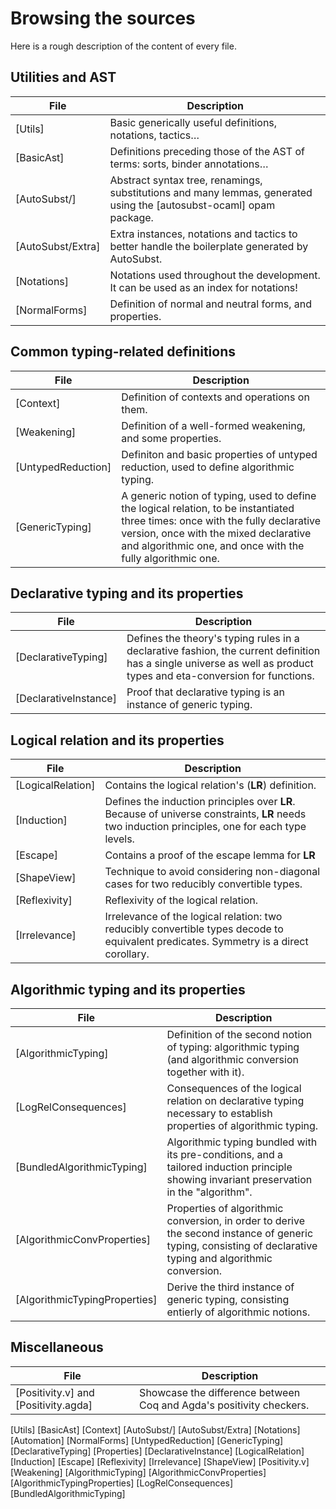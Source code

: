 Browsing the sources
============================

Here is a rough description of the content of every file.

Utilities and AST
---------

| File | Description |
|---|----|
[Utils] | Basic generically useful definitions, notations, tactics…
[BasicAst] | Definitions preceding those of the AST of terms: sorts, binder annotations…
[AutoSubst/] | Abstract syntax tree, renamings, substitutions and many lemmas, generated using the [autosubst-ocaml] opam package.
[AutoSubst/Extra] | Extra instances, notations and tactics to better handle the boilerplate generated by AutoSubst.
[Notations] | Notations used throughout the development. It can be used as an index for notations!
[NormalForms] | Definition of normal and neutral forms, and properties. |

Common typing-related definitions
-------

| File | Description |
|---|----|
[Context] | Definition of contexts and operations on them.
[Weakening] | Definition of a well-formed weakening, and some properties.
[UntypedReduction] | Definiton and basic properties of untyped reduction, used to define algorithmic typing.
[GenericTyping] | A generic notion of typing, used to define the logical relation, to be instantiated three times: once with the fully declarative version, once with the mixed declarative and algorithmic one, and once with the fully algorithmic one.

Declarative typing and its properties
--------------

| File | Description |
|---|----|
[DeclarativeTyping] | Defines the theory's typing rules in a declarative fashion, the current definition has a single universe as well as product types and eta-conversion for functions. |
[DeclarativeInstance] | Proof that declarative typing is an instance of generic typing. |

Logical relation and its properties
-----------

| File | Description |
|---|----|
[LogicalRelation] | Contains the logical relation's (**LR**) definition. |
[Induction] | Defines the induction principles over **LR**. Because of universe constraints, **LR** needs two induction principles, one for each type levels. |
[Escape] | Contains a proof of the escape lemma for **LR** |
[ShapeView] | Technique to avoid considering non-diagonal cases for two reducibly convertible types. |
[Reflexivity] | Reflexivity of the logical relation.
[Irrelevance] | Irrelevance of the logical relation: two reducibly convertible types decode to equivalent predicates. Symmetry is a direct corollary. |

Algorithmic typing and its properties
-----------------

| File | Description |
|---|----|
[AlgorithmicTyping] | Definition of the second notion of typing: algorithmic typing (and algorithmic conversion together with it).
[LogRelConsequences] | Consequences of the logical relation on declarative typing necessary to establish properties of algorithmic typing.
[BundledAlgorithmicTyping] | Algorithmic typing bundled with its pre-conditions, and a tailored induction principle showing invariant preservation in the "algorithm".
[AlgorithmicConvProperties] | Properties of algorithmic conversion, in order to derive the second instance of generic typing, consisting of declarative typing and algorithmic conversion. |
[AlgorithmicTypingProperties] |  Derive the third instance of generic typing, consisting entierly of algorithmic notions. |

Miscellaneous
-----------

| File | Description |
|---|----|
| [Positivity.v] and [Positivity.agda] | Showcase the difference between Coq and Agda's positivity checkers. |

[Utils]
[BasicAst]
[Context]
[AutoSubst/]
[AutoSubst/Extra]
[Notations]
[Automation]
[NormalForms]
[UntypedReduction]
[GenericTyping]
[DeclarativeTyping]
[Properties]
[DeclarativeInstance]
[LogicalRelation]
[Induction]
[Escape]
[Reflexivity]
[Irrelevance]
[ShapeView]
[Positivity.v]
[Weakening]
[AlgorithmicTyping]
[AlgorithmicConvProperties]
[AlgorithmicTypingProperties]
[LogRelConsequences]
[BundledAlgorithmicTyping]
